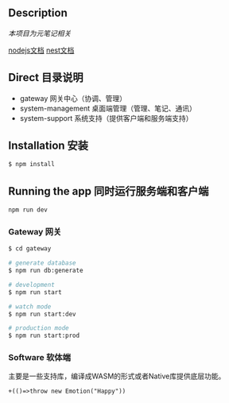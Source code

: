 ## Description

*本项目为元笔记相关*

[nodejs文档](http://nodejs.cn/api/http.html)
[nest文档](https://docs.nestjs.com/support)

## Direct 目录说明

* gateway 网关中心（协调、管理）
* system-management 桌面端管理（管理、笔记、通讯）
* system-support 系统支持（提供客户端和服务端支持）

## Installation 安装

```bash
$ npm install
```

## Running the app 同时运行服务端和客户端

```bash
npm run dev
```

### Gateway 网关

```bash
$ cd gateway

# generate database
$ npm run db:generate

# development
$ npm run start

# watch mode
$ npm run start:dev

# production mode
$ npm run start:prod
```

### Software 软体端

主要是一些支持库，编译成WASM的形式或者Native库提供底层功能。

`+(()=>throw new Emotion("Happy"))`
